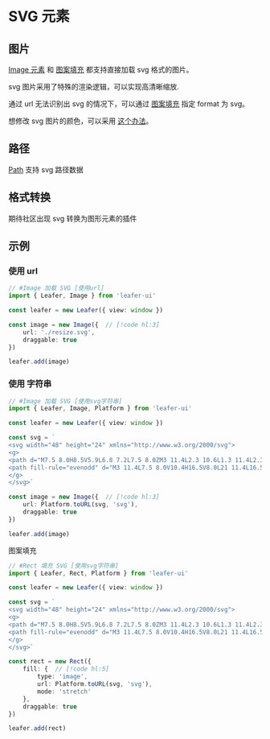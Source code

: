 <script setup>
import Case from '/component/Case.vue'
</script>

# SVG 元素

## 图片

[Image 元素](/reference/display/Image.md) 和 [图案填充](/reference/UI/paint/image.md) 都支持直接加载 svg 格式的图片。

svg 图片采用了特殊的渲染逻辑，可以实现高清晰缩放.

通过 url 无法识别出 svg 的情况下，可以通过 [图案填充](/reference/UI/paint/image.md) 指定 format 为 svg。

想修改 svg 图片的颜色，可以采用 [这个办法](https://developers.weixin.qq.com/community/develop/article/doc/000606868600b8d5f2ae12d9551813)。

## 路径

[Path](./Path.md) 支持 svg 路径数据

## 格式转换

期待社区出现 svg 转换为图形元素的插件

## 示例

### 使用 url

```ts
// #Image 加载 SVG [使用url]
import { Leafer, Image } from 'leafer-ui'

const leafer = new Leafer({ view: window })

const image = new Image({  // [!code hl:3]
    url: './resize.svg',
    draggable: true
})

leafer.add(image)
```

### 使用 字符串

```ts
// #Image 加载 SVG [使用svg字符串]
import { Leafer, Image, Platform } from 'leafer-ui'

const leafer = new Leafer({ view: window })

const svg = `
<svg width="48" height="24" xmlns="http://www.w3.org/2000/svg">
<g>
<path d="M7.5 8.0H8.5V5.9L6.8 7.2L7.5 8.0ZM3 11.4L2.3 10.6L1.3 11.4L2.3 12.2L3 11.4ZM7.5 10.4H6.5V11.4H7.5V10.4ZM16.5 10.4V11.4H17.5V10.4H16.5ZM16.5 8.0L17.1 7.2L15.5 5.9V8.0H16.5ZM21 11.4L21.6 12.2L22.6 11.4L21.6 10.6L21 11.4ZM16.5 14.9H15.5V16.9L17.1 15.7L16.5 14.9ZM16.5 12.4H17.5V11.4H16.5V12.4ZM7.5 12.4V11.4H6.5V12.4H7.5ZM7.5 14.9L6.8 15.7L8.5 16.9V14.9H7.5ZM6.8 7.2L2.3 10.6L3.6 12.2L8.1 8.7L6.8 7.2ZM8.5 10.4V8.0H6.5V10.4H8.5ZM16.5 9.4H7.5V11.4H16.5V9.4ZM17.5 10.4V8.0H15.5V10.4H17.5ZM15.8 8.7L20.3 12.2L21.6 10.6L17.1 7.2L15.8 8.7ZM20.3 10.6L15.8 14.1L17.1 15.7L21.6 12.2L20.3 10.6ZM17.5 14.9V12.4H15.5V14.9H17.5ZM7.5 13.4H16.5V11.4H7.5V13.4ZM8.5 14.9V12.4H6.5V14.9H8.5ZM2.3 12.2L6.8 15.7L8.1 14.1L3.6 10.6L2.3 12.2Z" fill="white"/>
<path fill-rule="evenodd" d="M3 11.4L7.5 8.0V10.4H16.5V8.0L21 11.4L16.5 14.9V12.4H7.5V14.9L3 11.4Z" fill="black"/>
</g>
</svg>`

const image = new Image({  // [!code hl:3]
    url: Platform.toURL(svg, 'svg'),
    draggable: true
})

leafer.add(image)


```

图案填充

```ts
// #Rect 填充 SVG [使用svg字符串]
import { Leafer, Rect, Platform } from 'leafer-ui'

const leafer = new Leafer({ view: window })

const svg = `
<svg width="48" height="24" xmlns="http://www.w3.org/2000/svg">
<g>
<path d="M7.5 8.0H8.5V5.9L6.8 7.2L7.5 8.0ZM3 11.4L2.3 10.6L1.3 11.4L2.3 12.2L3 11.4ZM7.5 10.4H6.5V11.4H7.5V10.4ZM16.5 10.4V11.4H17.5V10.4H16.5ZM16.5 8.0L17.1 7.2L15.5 5.9V8.0H16.5ZM21 11.4L21.6 12.2L22.6 11.4L21.6 10.6L21 11.4ZM16.5 14.9H15.5V16.9L17.1 15.7L16.5 14.9ZM16.5 12.4H17.5V11.4H16.5V12.4ZM7.5 12.4V11.4H6.5V12.4H7.5ZM7.5 14.9L6.8 15.7L8.5 16.9V14.9H7.5ZM6.8 7.2L2.3 10.6L3.6 12.2L8.1 8.7L6.8 7.2ZM8.5 10.4V8.0H6.5V10.4H8.5ZM16.5 9.4H7.5V11.4H16.5V9.4ZM17.5 10.4V8.0H15.5V10.4H17.5ZM15.8 8.7L20.3 12.2L21.6 10.6L17.1 7.2L15.8 8.7ZM20.3 10.6L15.8 14.1L17.1 15.7L21.6 12.2L20.3 10.6ZM17.5 14.9V12.4H15.5V14.9H17.5ZM7.5 13.4H16.5V11.4H7.5V13.4ZM8.5 14.9V12.4H6.5V14.9H8.5ZM2.3 12.2L6.8 15.7L8.1 14.1L3.6 10.6L2.3 12.2Z" fill="white"/>
<path fill-rule="evenodd" d="M3 11.4L7.5 8.0V10.4H16.5V8.0L21 11.4L16.5 14.9V12.4H7.5V14.9L3 11.4Z" fill="black"/>
</g>
</svg>`

const rect = new Rect({
    fill: {  // [!code hl:5]
        type: 'image',
        url: Platform.toURL(svg, 'svg'),
        mode: 'stretch'
    },
    draggable: true
})

leafer.add(rect)


```
